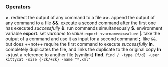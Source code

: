 ### Operators
**>**. redirect the output of any command to a file
**>>**. append the output of any command to a file
**&&**. execute a second command after the first one has executed *successfully*
**&**. run commands simultaneously
**$**. environment variable
**export**. set *varname* to *value* `export <varname>=<value>`
**|**. take the output of a command and use it as input for a second command
**;**. like `&&`, but does ++not++ require the first command to execute *successfully*
**ln**. completely duplicates the file, and links the duplicate to the original copy
**ln -s** just a reference to another file (symlink)
**find**. `find / -type {f/d} -user kittycat -size {-2k/+2k} -name "*.xml"`


